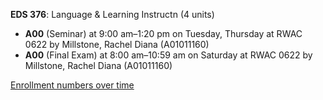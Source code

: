 **EDS 376**: Language & Learning Instructn (4 units)

- **A00** (Seminar) at 9:00 am–1:20 pm on Tuesday, Thursday at RWAC 0622 by Millstone, Rachel Diana (A01011160)
- **A00** (Final Exam) at 8:00 am–10:59 am on Saturday at RWAC 0622 by Millstone, Rachel Diana (A01011160)

[Enrollment numbers over time](./EDS376.tsv)
